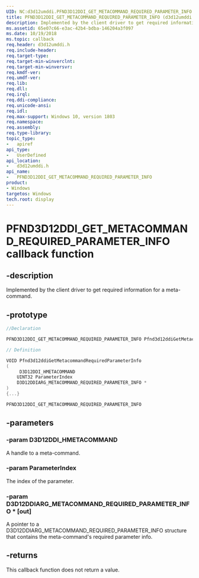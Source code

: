 ```yaml
---
UID: NC:d3d12umddi.PFND3D12DDI_GET_METACOMMAND_REQUIRED_PARAMETER_INFO
title: PFND3D12DDI_GET_METACOMMAND_REQUIRED_PARAMETER_INFO (d3d12umddi.h)
description: Implemented by the client driver to get required information for a meta-command.
ms.assetid: 65e07c66-e3ac-42b4-bdba-146204a3f097
ms.date: 10/19/2018
ms.topic: callback
req.header: d3d12umddi.h
req.include-header:
req.target-type:
req.target-min-winverclnt:
req.target-min-winversvr:
req.kmdf-ver:
req.umdf-ver:
req.lib:
req.dll:
req.irql:
req.ddi-compliance:
req.unicode-ansi:
req.idl:
req.max-support: Windows 10, version 1803
req.namespace:
req.assembly:
req.type-library:
topic_type:
-	apiref
api_type:
-	UserDefined
api_location:
-	d3d12umddi.h
api_name:
-	PFND3D12DDI_GET_METACOMMAND_REQUIRED_PARAMETER_INFO
product: 
- Windows
targetos: Windows
tech.root: display
---
```


# PFND3D12DDI_GET_METACOMMAND_REQUIRED_PARAMETER_INFO callback function

## -description

Implemented by the client driver to get required information for a meta-command.

## -prototype

```cpp
//Declaration

PFND3D12DDI_GET_METACOMMAND_REQUIRED_PARAMETER_INFO Pfnd3d12ddiGetMetacommandRequiredParameterInfo;

// Definition

VOID Pfnd3d12ddiGetMetacommandRequiredParameterInfo
(
	 D3D12DDI_HMETACOMMAND
	UINT32 ParameterIndex
	D3D12DDIARG_METACOMMAND_REQUIRED_PARAMETER_INFO *
)
{...}

PFND3D12DDI_GET_METACOMMAND_REQUIRED_PARAMETER_INFO


```

## -parameters

### -param D3D12DDI_HMETACOMMAND

A handle to a meta-command.

### -param ParameterIndex

The index of the parameter.

### -param D3D12DDIARG_METACOMMAND_REQUIRED_PARAMETER_INFO * [out]

A pointer to a D3D12DDIARG_METACOMMAND_REQUIRED_PARAMETER_INFO structure that contains the meta-command's required parameter info.

## -returns

This callback function does not return a value.

